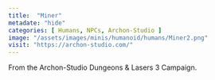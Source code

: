 ```yaml
---
title:  "Miner"
metadate: "hide"
categories: [ Humans, NPCs, Archon-Studio ]
image: "/assets/images/minis/humanoid/humans/Miner2.png"
visit: "https://archon-studio.com/"
---
```

From the Archon-Studio Dungeons & Lasers 3 Campaign.